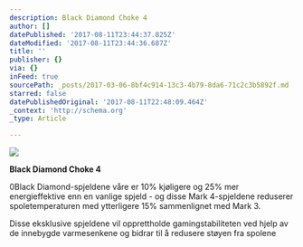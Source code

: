 ```yaml
---
description: Black Diamond Choke 4
author: []
datePublished: '2017-08-11T23:44:37.825Z'
dateModified: '2017-08-11T23:44:36.687Z'
title: ''
publisher: {}
via: {}
inFeed: true
sourcePath: _posts/2017-03-06-8bf4c914-13c3-4b79-8da6-71c2c3b5892f.md
starred: false
datePublishedOriginal: '2017-08-11T22:48:09.464Z'
_context: 'http://schema.org'
_type: Article

---
```

![](https://the-grid-user-content.s3-us-west-2.amazonaws.com/d2ce76bf-d830-4370-a8e5-e262c4bc4ecf.jpg)

**Black Diamond Choke 4**

0Black Diamond-spjeldene våre er 10% kjøligere og 25% mer energieffektive enn en vanlige spjeld - og disse Mark 4-spjeldene reduserer spoletemperaturen med ytterligere 15% sammenlignet med Mark 3\.

Disse eksklusive spjeldene vil opprettholde gamingstabiliteten ved hjelp av de innebygde varmesenkene og bidrar til å redusere støyen fra spolene